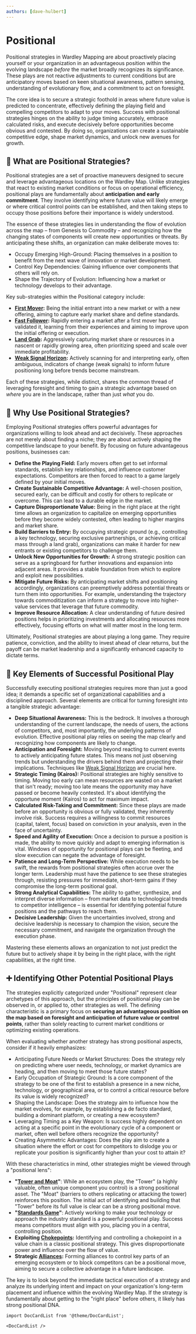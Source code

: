 ```yaml
---
authors: [dave-hulbert]
---
```


# Positional

Positional strategies in Wardley Mapping are about proactively placing yourself or your organization in an advantageous position within the evolving landscape *before* the market broadly recognizes its significance. These plays are not reactive adjustments to current conditions but are anticipatory moves based on keen situational awareness, pattern sensing, understanding of evolutionary flow, and a commitment to act on foresight.

The core idea is to secure a strategic foothold in areas where future value is predicted to concentrate, effectively defining the playing field and compelling competitors to adapt to your moves. Success with positional strategies hinges on the ability to judge timing accurately, embrace calculated risks, and execute decisively before opportunities become obvious and contested. By doing so, organizations can create a sustainable competitive edge, shape market dynamics, and unlock new avenues for growth.

## 🤔 **What are Positional Strategies?**

Positional strategies are a set of proactive maneuvers designed to secure and leverage advantageous locations on the Wardley Map. Unlike strategies that react to existing market conditions or focus on operational efficiency, positional plays are fundamentally about **anticipation and early commitment**. They involve identifying where future value will likely emerge or where critical control points can be established, and then taking steps to occupy those positions before their importance is widely understood.

The essence of these strategies lies in understanding the flow of evolution across the map – from Genesis to Commodity – and recognizing how the changing states of components will create new opportunities or threats. By anticipating these shifts, an organization can make deliberate moves to:

*   Occupy Emerging High-Ground: Placing themselves in a position to benefit from the next wave of innovation or market development.
*   Control Key Dependencies: Gaining influence over components that others will rely on.
*   Shape the Trajectory of Evolution: Influencing how a market or technology develops to their advantage.

Key sub-strategies within the Positional category include:

*   **[First Mover](/strategies/positional/first-mover):** Being the initial entrant into a new market or with a new offering, aiming to capture early market share and define standards.
*   **[Fast Follower](/strategies/positional/fast-follower):** Rapidly entering a market after a first mover has validated it, learning from their experiences and aiming to improve upon the initial offering or execution.
*   **[Land Grab](/strategies/positional/land-grab):** Aggressively capturing market share or resources in a nascent or rapidly growing area, often prioritizing speed and scale over immediate profitability.
*   **[Weak Signal Horizon](/strategies/positional/weak-signal-horizon):** Actively scanning for and interpreting early, often ambiguous, indicators of change (weak signals) to inform future positioning long before trends become mainstream.

Each of these strategies, while distinct, shares the common thread of leveraging foresight and timing to gain a strategic advantage based on *where* you are in the landscape, rather than just *what* you do.

## 🚀 **Why Use Positional Strategies?**

Employing Positional strategies offers powerful advantages for organizations willing to look ahead and act decisively. These approaches are not merely about finding a niche; they are about actively shaping the competitive landscape to your benefit. By focusing on future advantageous positions, businesses can:

*   **Define the Playing Field:** Early movers often get to set informal standards, establish key relationships, and influence customer expectations. Competitors are then forced to react to a game largely defined by your initial moves.
*   **Create Sustainable Competitive Advantage:** A well-chosen position, secured early, can be difficult and costly for others to replicate or overcome. This can lead to a durable edge in the market.
*   **Capture Disproportionate Value:** Being in the right place at the right time allows an organization to capitalize on emerging opportunities before they become widely contested, often leading to higher margins and market share.
*   **Build Barriers to Entry:** By occupying strategic ground (e.g., controlling a key technology, securing exclusive partnerships, or achieving critical mass through a land grab), organizations can make it harder for new entrants or existing competitors to challenge them.
*   **Unlock New Opportunities for Growth:** A strong strategic position can serve as a springboard for further innovations and expansion into adjacent areas. It provides a stable foundation from which to explore and exploit new possibilities.
*   **Mitigate Future Risks:** By anticipating market shifts and positioning accordingly, organizations can preemptively address potential threats or turn them into opportunities. For example, understanding the trajectory towards commoditization can inform a strategy to move into higher-value services that leverage that future commodity.
*   **Improve Resource Allocation:** A clear understanding of future desired positions helps in prioritizing investments and allocating resources more effectively, focusing efforts on what will matter most in the long term.

Ultimately, Positional strategies are about playing a long game. They require patience, conviction, and the ability to invest ahead of clear returns, but the payoff can be market leadership and a significantly enhanced capacity to dictate terms.

## 🔑 **Key Elements of Successful Positional Play**

Successfully executing positional strategies requires more than just a good idea; it demands a specific set of organizational capabilities and a disciplined approach. Several elements are critical for turning foresight into a tangible strategic advantage:

*   **Deep Situational Awareness:** This is the bedrock. It involves a thorough understanding of the current landscape, the needs of users, the actions of competitors, and, most importantly, the underlying patterns of evolution. Effective positional play relies on seeing the map clearly and recognizing how components are likely to change.
*   **Anticipation and Foresight:** Moving beyond reacting to current events to actively anticipating future states. This means not just observing trends but understanding the drivers behind them and projecting their implications. Techniques like [Weak Signal Horizon](/strategies/positional/weak-signal-horizon) are crucial here.
*   **Strategic Timing (Kairos):** Positional strategies are highly sensitive to timing. Moving too early can mean resources are wasted on a market that isn't ready; moving too late means the opportunity may have passed or become heavily contested. It's about identifying the opportune moment (Kairos) to act for maximum impact.
*   **Calculated Risk-Taking and Commitment:** Since these plays are made before an opportunity is obvious or fully validated, they inherently involve risk. Success requires a willingness to commit resources (capital, talent, focus) based on conviction in your analysis, even in the face of uncertainty.
*   **Speed and Agility of Execution:** Once a decision to pursue a position is made, the ability to move quickly and adapt to emerging information is vital. Windows of opportunity for positional plays can be fleeting, and slow execution can negate the advantage of foresight.
*   **Patience and Long-Term Perspective:** While execution needs to be swift, the rewards from positional strategies often accrue over the longer term. Leadership must have the patience to see these strategies through, resisting pressures for immediate, short-term gains if they compromise the long-term positional goal.
*   **Strong Analytical Capabilities:** The ability to gather, synthesize, and interpret diverse information – from market data to technological trends to competitor intelligence – is essential for identifying potential future positions and the pathways to reach them.
*   **Decisive Leadership:** Given the uncertainties involved, strong and decisive leadership is necessary to champion the vision, secure the necessary commitment, and navigate the organization through the execution phase.

Mastering these elements allows an organization to not just predict the future but to actively shape it by being in the right place, with the right capabilities, at the right time.

## ➕ **Identifying Other Potential Positional Plays**

The strategies explicitly categorized under "Positional" represent clear archetypes of this approach, but the principles of positional play can be observed in, or applied to, other strategies as well. The defining characteristic is a primary focus on **securing an advantageous position on the map based on foresight and anticipation of future value or control points**, rather than solely reacting to current market conditions or optimizing existing operations.

When evaluating whether another strategy has strong positional aspects, consider if it heavily emphasizes:

*   Anticipating Future Needs or Market Structures: Does the strategy rely on predicting where user needs, technology, or market dynamics are heading, and then moving to meet those future states?
*   Early Occupation of Strategic Ground: Is a core component of the strategy to be one of the first to establish a presence in a new niche, technology, or geographical area, or to control a critical resource before its value is widely recognized?
*   Shaping the Landscape: Does the strategy aim to influence how the market evolves, for example, by establishing a de facto standard, building a dominant platform, or creating a new ecosystem?
*   Leveraging Timing as a Key Weapon: Is success highly dependent on acting at a specific point in the evolutionary cycle of a component or market, often well before others recognize the opportunity?
*   Creating Asymmetric Advantages: Does the play aim to create a situation where the effort or cost for competitors to dislodge you or replicate your position is significantly higher than your cost to attain it?

With these characteristics in mind, other strategies might be viewed through a "positional lens":

*   **"[Tower and Moat](/strategies/ecosystem/tower-and-moat)"**: While an ecosystem play, the "Tower" (a highly valuable, often unique component you control) is a strong positional asset. The "Moat" (barriers to others replicating or attacking the tower) reinforces this position. The initial act of identifying and building that "Tower" before its full value is clear can be a strong positional move.
*   **"[Standards Game](/strategies/markets/standards-game)"**: Actively working to make your technology or approach the industry standard is a powerful positional play. Success means competitors must align with you, placing you in a central, controlling position.
*   **Exploiting [Chokepoints](/terms/chokepoint):** Identifying and controlling a chokepoint in a value chain is a classic positional strategy. This gives disproportionate power and influence over the flow of value.
*   **Strategic [Alliances](/strategies/ecosystem/alliances):** Forming alliances to control key parts of an emerging ecosystem or to block competitors can be a positional move, aiming to secure a collective advantage in a future landscape.

The key is to look beyond the immediate tactical execution of a strategy and analyze its underlying intent and impact on your organization's long-term placement and influence within the evolving Wardley Map. If the strategy is fundamentally about getting to the "right place" before others, it likely has strong positional DNA.

```mdx-code-block
import DocCardList from '@theme/DocCardList';

<DocCardList />
```
